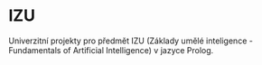 # IZU
Univerzitní projekty pro předmět IZU (Základy umělé inteligence - Fundamentals of Artificial Intelligence) v jazyce Prolog.

